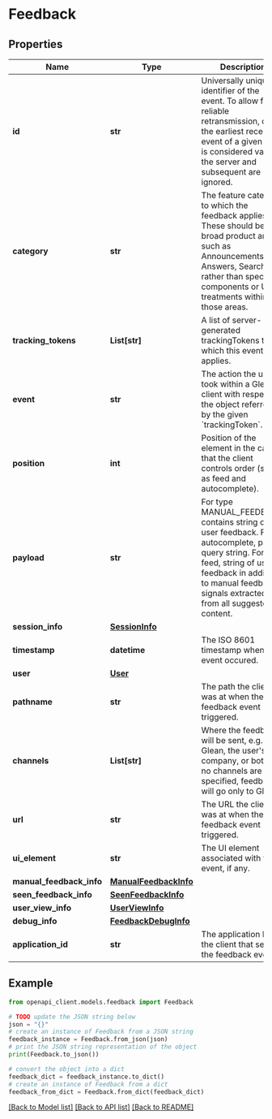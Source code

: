 # Feedback


## Properties

Name | Type | Description | Notes
------------ | ------------- | ------------- | -------------
**id** | **str** | Universally unique identifier of the event. To allow for reliable retransmission, only the earliest received event of a given UUID is considered valid by the server and subsequent are ignored. | [optional] 
**category** | **str** | The feature category to which the feedback applies. These should be broad product areas such as Announcements, Answers, Search, etc. rather than specific components or UI treatments within those areas. | [optional] 
**tracking_tokens** | **List[str]** | A list of server-generated trackingTokens to which this event applies. | 
**event** | **str** | The action the user took within a Glean client with respect to the object referred to by the given &#x60;trackingToken&#x60;. | 
**position** | **int** | Position of the element in the case that the client controls order (such as feed and autocomplete). | [optional] 
**payload** | **str** | For type MANUAL_FEEDBACK, contains string of user feedback. For autocomplete, partial query string. For feed, string of user feedback in addition to manual feedback signals extracted from all suggested content. | [optional] 
**session_info** | [**SessionInfo**](SessionInfo.md) |  | [optional] 
**timestamp** | **datetime** | The ISO 8601 timestamp when the event occured. | [optional] 
**user** | [**User**](User.md) |  | [optional] 
**pathname** | **str** | The path the client was at when the feedback event triggered. | [optional] 
**channels** | **List[str]** | Where the feedback will be sent, e.g. to Glean, the user&#39;s company, or both. If no channels are specified, feedback will go only to Glean. | [optional] 
**url** | **str** | The URL the client was at when the feedback event triggered. | [optional] 
**ui_element** | **str** | The UI element associated with the event, if any. | [optional] 
**manual_feedback_info** | [**ManualFeedbackInfo**](ManualFeedbackInfo.md) |  | [optional] 
**seen_feedback_info** | [**SeenFeedbackInfo**](SeenFeedbackInfo.md) |  | [optional] 
**user_view_info** | [**UserViewInfo**](UserViewInfo.md) |  | [optional] 
**debug_info** | [**FeedbackDebugInfo**](FeedbackDebugInfo.md) |  | [optional] 
**application_id** | **str** | The application ID of the client that sent the feedback event. | [optional] 

## Example

```python
from openapi_client.models.feedback import Feedback

# TODO update the JSON string below
json = "{}"
# create an instance of Feedback from a JSON string
feedback_instance = Feedback.from_json(json)
# print the JSON string representation of the object
print(Feedback.to_json())

# convert the object into a dict
feedback_dict = feedback_instance.to_dict()
# create an instance of Feedback from a dict
feedback_from_dict = Feedback.from_dict(feedback_dict)
```
[[Back to Model list]](../README.md#documentation-for-models) [[Back to API list]](../README.md#documentation-for-api-endpoints) [[Back to README]](../README.md)


